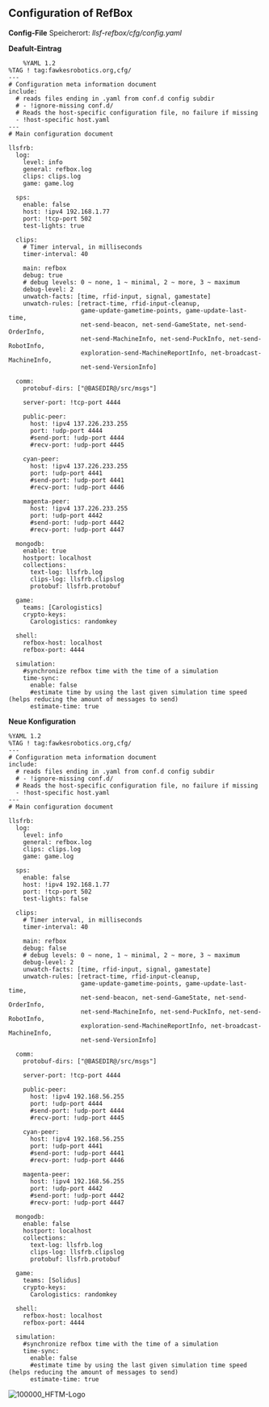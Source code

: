 **Configuration of RefBox**
----------
**Config-File**
Speicherort: *llsf-refbox/cfg/config.yaml*

**Deafult-Eintrag**

        %YAML 1.2
    %TAG ! tag:fawkesrobotics.org,cfg/
    ---
    # Configuration meta information document
    include:
      # reads files ending in .yaml from conf.d config subdir
      # - !ignore-missing conf.d/
      # Reads the host-specific configuration file, no failure if missing
      - !host-specific host.yaml
    ---
    # Main configuration document
    
    llsfrb:
      log:
        level: info
        general: refbox.log
        clips: clips.log
        game: game.log
    
      sps:
        enable: false
        host: !ipv4 192.168.1.77
        port: !tcp-port 502
        test-lights: true
    
      clips:
        # Timer interval, in milliseconds
        timer-interval: 40
    
        main: refbox
        debug: true
        # debug levels: 0 ~ none, 1 ~ minimal, 2 ~ more, 3 ~ maximum
        debug-level: 2
        unwatch-facts: [time, rfid-input, signal, gamestate]
        unwatch-rules: [retract-time, rfid-input-cleanup,
                        game-update-gametime-points, game-update-last-time,
                        net-send-beacon, net-send-GameState, net-send-OrderInfo,
                        net-send-MachineInfo, net-send-PuckInfo, net-send-RobotInfo,
                        exploration-send-MachineReportInfo, net-broadcast-MachineInfo,
                        net-send-VersionInfo]
    
      comm:
        protobuf-dirs: ["@BASEDIR@/src/msgs"]
    
        server-port: !tcp-port 4444
        
        public-peer:
          host: !ipv4 137.226.233.255
          port: !udp-port 4444
          #send-port: !udp-port 4444
          #recv-port: !udp-port 4445
    
        cyan-peer:
          host: !ipv4 137.226.233.255
          port: !udp-port 4441
          #send-port: !udp-port 4441
          #recv-port: !udp-port 4446
    
        magenta-peer:
          host: !ipv4 137.226.233.255
          port: !udp-port 4442
          #send-port: !udp-port 4442
          #recv-port: !udp-port 4447
    
      mongodb:
        enable: true
        hostport: localhost
        collections:
          text-log: llsfrb.log
          clips-log: llsfrb.clipslog
          protobuf: llsfrb.protobuf
    
      game:
        teams: [Carologistics]
        crypto-keys:
          Carologistics: randomkey
    
      shell:
        refbox-host: localhost
        refbox-port: 4444
    
      simulation:
        #synchronize refbox time with the time of a simulation 
        time-sync:
          enable: false
          #estimate time by using the last given simulation time speed (helps reducing the amount of messages to send)
          estimate-time: true
**Neue Konfiguration**

    %YAML 1.2
    %TAG ! tag:fawkesrobotics.org,cfg/
    ---
    # Configuration meta information document
    include:
      # reads files ending in .yaml from conf.d config subdir
      # - !ignore-missing conf.d/
      # Reads the host-specific configuration file, no failure if missing
      - !host-specific host.yaml
    ---
    # Main configuration document
    
    llsfrb:
      log:
        level: info
        general: refbox.log
        clips: clips.log
        game: game.log
    
      sps:
        enable: false
        host: !ipv4 192.168.1.77
        port: !tcp-port 502
        test-lights: false
    
      clips:
        # Timer interval, in milliseconds
        timer-interval: 40
    
        main: refbox
        debug: false
        # debug levels: 0 ~ none, 1 ~ minimal, 2 ~ more, 3 ~ maximum
        debug-level: 2
        unwatch-facts: [time, rfid-input, signal, gamestate]
        unwatch-rules: [retract-time, rfid-input-cleanup,
                        game-update-gametime-points, game-update-last-time,
                        net-send-beacon, net-send-GameState, net-send-OrderInfo,
                        net-send-MachineInfo, net-send-PuckInfo, net-send-RobotInfo,
                        exploration-send-MachineReportInfo, net-broadcast-MachineInfo,
                        net-send-VersionInfo]
    
      comm:
        protobuf-dirs: ["@BASEDIR@/src/msgs"]
    
        server-port: !tcp-port 4444
        
        public-peer:
          host: !ipv4 192.168.56.255
          port: !udp-port 4444
          #send-port: !udp-port 4444
          #recv-port: !udp-port 4445
    
        cyan-peer:
          host: !ipv4 192.168.56.255
          port: !udp-port 4441
          #send-port: !udp-port 4441
          #recv-port: !udp-port 4446
    
        magenta-peer:
          host: !ipv4 192.168.56.255
          port: !udp-port 4442
          #send-port: !udp-port 4442
          #recv-port: !udp-port 4447
    
      mongodb:
        enable: false
        hostport: localhost
        collections:
          text-log: llsfrb.log
          clips-log: llsfrb.clipslog
          protobuf: llsfrb.protobuf
    
      game:
        teams: [Solidus]
        crypto-keys:
          Carologistics: randomkey
    
      shell:
        refbox-host: localhost
        refbox-port: 4444
    
      simulation:
        #synchronize refbox time with the time of a simulation 
        time-sync:
          enable: false
          #estimate time by using the last given simulation time speed (helps reducing the amount of messages to send)
          estimate-time: true

  
![100000_HFTM-Logo](https://gitlab.com/solidus/hefei/uploads/618e55dee52192dba6ced79db5811a08/100000_HFTM-Logo.jpg)
